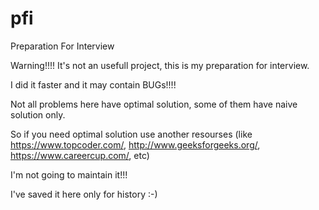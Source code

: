 # pfi
Preparation For Interview

Warning!!!! It's not an usefull project, this is my preparation for interview.

I did it faster and it may contain BUGs!!!!

Not all problems here have optimal solution, some of them have naive solution only.

So if you need optimal solution use another resourses (like https://www.topcoder.com/, http://www.geeksforgeeks.org/, https://www.careercup.com/, etc)

I'm not going to maintain it!!!

I've saved it here only for history :-)

